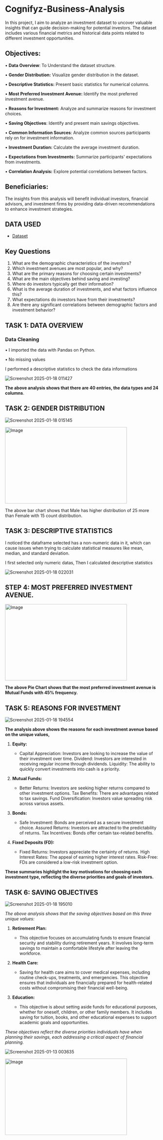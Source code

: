 # Cognifyz-Business-Analysis
In this project, I aim to analyze an investment dataset to uncover valuable insights that can guide decision-making for potential investors. The dataset includes various financial metrics and historical data points related to different investment opportunities.

## Objectives:
•	**Data Overview**: To Understand the dataset structure.

•	**Gender Distribution:** Visualize gender distribution in the dataset.

•	**Descriptive Statistics:** Present basic statistics for numerical columns.

•	**Most Preferred Investment Avenue:** Identify the most preferred investment avenue.

•	**Reasons for Investment:** Analyze and summarize reasons for investment choices.

•	**Saving Objectives**: Identify and present main savings objectives.

•	**Common Information Sources**: Analyze common sources participants rely on for investment information.

•	**Investment Duration:** Calculate the average investment duration.

•	**Expectations from Investments:** Summarize participants' expectations from investments. 

•	**Correlation Analysis:** Explore potential correlations between factors.

## Beneficiaries:
The insights from this analysis will benefit individual investors, financial advisors, and investment firms by providing data-driven recommendations to enhance investment strategies.

## DATA USED
- <a href="https://github.com/Nkemjika123/Cognifyz-Business-Analysis/blob/main/nkem-analyzed_cognifyz_intern_project_data.csv">Dataset</a>

## Key Questions
1.	What are the demographic characteristics of the investors?
2.	Which investment avenues are most popular, and why?
3.	What are the primary reasons for choosing certain investments?
4.	What are the main objectives behind saving and investing?
5.	Where do investors typically get their information?
6.	What is the average duration of investments, and what factors influence this?
7.	What expectations do investors have from their investments?
8.	Are there any significant correlations between demographic factors and investment behavior?

## TASK 1: DATA OVERVIEW
 ### Data Cleaning
•	I imported the data with Pandas on Python.

•	No missing values 


I performed a descriptive statistics  to check the data informations

![Screenshot 2025-01-18 011427](https://github.com/user-attachments/assets/51a23cb9-bfba-44e8-95cf-65a0a291de2e)

**The above analysis shows that there are 40 entries, the data types and 24 columns**.


## TASK 2: GENDER DISTRIBUTION

![Screenshot 2025-01-18 015145](https://github.com/user-attachments/assets/0226bf56-372b-4d58-b0cd-0a037561b311)

<img src="https://github.com/user-attachments/assets/0226bf56-372b-4d58-b0cd-0a037561b311" width="400" height="250" alt="Image">


The above bar chart shows that Male has higher distribution of 25 more than Female with 15 count distribution.


## TASK 3: DESCRIPTIVE STATISTICS
I noticed the dataframe selected has a non-numeric data in it, which can cause issues when trying to calculate statistical measures like mean, median, and standard deviation. 

I first selected only numeric datas, 
Then I calculated descriptive statistics 

![Screenshot 2025-01-18 022031](https://github.com/user-attachments/assets/a95d73ca-90cb-4707-8bbf-1dc16d18b12f)


## STEP 4: MOST PREFERRED INVESTMENT AVENUE.

<img src="https://github.com/user-attachments/assets/2b791188-0c2d-4882-8abd-be833d82da09" width="400" height="250" alt="Image">

**The above Pie Chart shows that the most preferred investment avenue is Mutual Funds with 45% frequency.**


## TASK 5: REASONS FOR INVESTMENT

![Screenshot 2025-01-18 194554](https://github.com/user-attachments/assets/8a0503db-7005-4828-a7a2-27716235265c)


**The analysis above shows the reasons for each investment avenue based on the unique values,**

1. **Equity:**
   - Capital Appreciation: Investors are looking to increase the value of their investment over time.
   Dividend: Investors are interested in receiving regular income through dividends.
   Liquidity: The ability to quickly convert investments into cash is a priority.

2. **Mutual Funds:**
   - Better Returns: Investors are seeking higher returns compared to other investment options.
   Tax Benefits: There are advantages related to tax savings.
   Fund Diversification: Investors value spreading risk across various assets.

3. **Bonds:**
   - Safe Investment: Bonds are perceived as a secure investment choice.
   Assured Returns: Investors are attracted to the predictability of returns.
   Tax Incentives: Bonds offer certain tax-related benefits.

4. **Fixed Deposits (FD):**
   - Fixed Returns: Investors appreciate the certainty of returns.
   High Interest Rates: The appeal of earning higher interest rates.
   Risk-Free: FDs are considered a low-risk investment option.

**These summaries highlight the key motivations for choosing each investment type, reflecting the diverse priorities and goals of investors.** 


## TASK 6: SAVING OBJECTIVES
![Screenshot 2025-01-18 195010](https://github.com/user-attachments/assets/b7f47ded-7741-40d8-a548-5a0f9092087e)

*The above analysis shows that the saving objectives based on this three unique values:*

1. **Retirement Plan:**
   - This objective focuses on accumulating funds to ensure financial security and stability during retirement years. It involves long-term savings to maintain a comfortable lifestyle after leaving the workforce.

2. **Health Care:**
   - Saving for health care aims to cover medical expenses, including routine check-ups, treatments, and emergencies. This objective ensures that individuals are financially prepared for health-related costs without compromising their financial well-being.

3. **Education:**
   - This objective is about setting aside funds for educational purposes, whether for oneself, children, or other family members. It includes saving for tuition, books, and other educational expenses to support academic goals and opportunities.

*These objectives reflect the diverse priorities individuals have when planning their savings, each addressing a critical aspect of financial planning.*

![Screenshot 2025-01-13 003635](https://github.com/user-attachments/assets/e111f33c-da80-4978-a700-9b8f2636b417)

 <img src="https://github.com/user-attachments/assets/e111f33c-da80-4978-a700-9b8f2636b417" width="400" height="250" alt="Image">
















